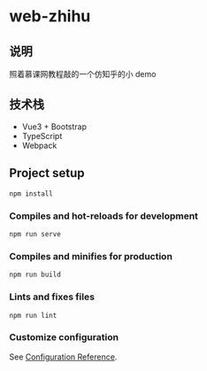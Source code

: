 # web-zhihu

## 说明

照着慕课网教程敲的一个仿知乎的小 demo

## 技术栈

- Vue3 + Bootstrap
- TypeScript
- Webpack

## Project setup

```
npm install
```

### Compiles and hot-reloads for development

```
npm run serve
```

### Compiles and minifies for production

```
npm run build
```

### Lints and fixes files

```
npm run lint
```

### Customize configuration

See [Configuration Reference](https://cli.vuejs.org/config/).
